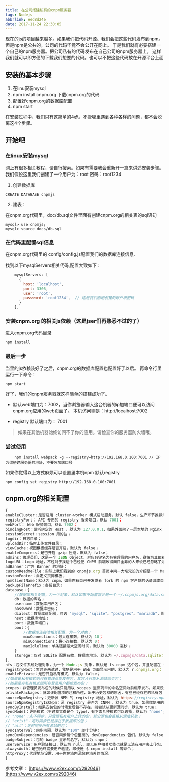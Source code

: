 ```yaml
---
title: 在公司搭建私有的cnpm服务器
tags: Nodejs
abbrlink: eed8d24e
date: 2017-11-24 22:30:05
---
```


现在的js的项目越来越多。如果我们把代码开源。我们会把这些代码发布到npm。
但是npm是公共的，公司的代码毕竟不会公开在网上。
于是我们就有必要搭建一个自己的npm服务器。把公司私有的代码发布在自己公司的npm服务器上。
这样我们就可以即方便的下载我们想要的代码。也可以不把这些代码放在开源平台上面

## 安装的基本步骤

1. 在linu安装mysql
2. npm install cnpm.org  下载cnpm.org的代码
3. 配置好cnpm.org的数据库配置
4. npm start

在安装过程中，我们只有这简单的4步。不管哪里遇到各种各样的问题，都不会脱离这4个步骤。


## 开始吧
### 在linux安装mysql
网上有很多相关教程，请自行搜索。如果有需要我会重新开一篇来讲述安装步骤。
我们假设这里我们创建了一个用户为：root 密码：root1234
1. 创建数据库
```
CREATE DATABASE cnpmjs
```
2. 建表： 

在cnpm.org代码里，doc/db.sql文件里面有创建cnpm.org的相关表的sql语句
```
mysql> use cnpmjs;
mysql> source docs/db.sql
```

### 在代码里配置sql信息

在cnpm.org代码里的 config/config.js配置我们的数据库连接信息.

找到以下mysqlServers相关代码,配置大致如下：

``` javascript
    mysqlServers: [
      {
        host: 'localhost',
        port: 3306,
        user: 'root',
        password: 'root1234',  // 这是我们刚刚创建的账户跟密码
      }
    ],
```

### 安装cnpm.org 的相关js依赖（这是jser们再熟悉不过的了）
 
 进入cnpm.org代码目录

 ```
 npm install
 ``` 
 

 ### 最后一步 
当里的js依赖装好了之后，cnpm.org的数据库配置也配置好了以后。
再命令行里 运行一下命令：

```
npm start
```

好了，我们的cnpm服务器就这样简单的搭建成功了。

* 默认web端口为：7002，当你浏览器输入这台机器的ip加端口便可以访问 cnpm.org应用的web页面了。
 本机访问则是：http://localhost:7002

* registry 默认端口为： 7001

> 如果在其他机器始终访问不了你的应用。请检查你的服务器防火墙哦。

### 尝试使用
```
    npm install webpack -g --registry=http://192.168.0.100:7001 // IP为你搭建服务器的地址，不要忘加端口号
```

如果你觉得以上方式麻烦可以设置里本机npm 默认registry
```
npm config set registry http://192.168.0.100:7001
```

## cnpm.org的相关配置

``` javascript
{
enableCluster：是否启用 cluster-worker 模式启动服务，默认 false，生产环节推荐为 true;
registryPort： API 专用的 registry 服务端口，默认 7001；
webPort： Web 服务端口，默认 7002；
bindingHost：监听绑定的 Host ，默认为 127.0.0.1，如果外面架了一层本地的 Nginx 反向代理或者 Apache 反向代理的话推荐不用改；
sessionSecret：session 用的盐；
logdir：日志目录；
uploadDir：临时上传文件目录；
viewCache：视图模板缓存是否开启，默认为 false；
enableCompress：是否开启 gzip 压缩，默认为 false；
admins：管理员们，这是一个 JSON Object，对应各键名为各管理员的用户名，键值为其邮箱，默认为 { fengmk2: 'fengmk2@gmail.com', admin: 'admin@cnpmjs.org', dead_horse: 'dead_horse@qq.com' }；
logoURL：Logo 地址，不过对于我这个已经把 CNPM 前端改得面目全非的人来说已经忽略了这个配置了；
adBanner：广告 Banner 的地址；
customReadmeFile：实际上我们看到的 cnpmjs.org 首页中间一大堆冗长的介绍是一个 Markdown 文件转化而成的，你可以设置该项来自行替换这个文件；
customFooter：自定义页脚模板；
npmClientName：默认为 cnpm，如果你有自己开发或者 fork 的 npm 客户端的话请改成自己的 CLI 命令，这个应该会在一些页面的说明处替换成你所写的；
backupFilePrefix：备份目录；
database：{
    //数据库相关配置，为一个对象，默认如果不配置将会是一个 ~/.cnpmjs.org/data.sqlite 的 SQLite ；
    db：数据的库名；
    username：数据库用户名；
    password：数据库密码；
    dialect：数据库适配器，可选 "mysql"、"sqlite"、"postgres"、"mariadb"，默认为 "sqlite"；
    hsot：数据库地址；
    port：数据库端口；
    pool：{
        //数据库连接池相关配置，为一个对象；
        maxConnections：最大连接数，默认为 10；
        minConnections：最小连接数，默认为 0；
        maxIdleTime：单条链接最大空闲时间，默认为 30000 毫秒；
    }
    storege：仅对 SQLite 配置有效，数据库地址，默认为 ~/.cnpmjs/data.sqlite；
},
nfs：包文件系统处理对象，为一个 Node.js 对象，默认是 fs-cnpm 这个包，并且配置在 ~/.cnpmjs/nfs 目录下，也就是说默认所有同步的包都会被放在这个目录下；开发者可以使用别的一些文件系统插件（如上传到又拍云等）,又或者自己去按接口开发一个逻辑层，这些都是后话了；
registryHost：暂时还未试过，我猜是用于 Web 页面显示用的，默认为 r.cnpmjs.org；
enablePrivate：是否开启私有模式，默认为 false；
//如果是私有模式则只有管理员能发布包，其它人只能从源站同步包；
//如果是非私有模式则所有登录用户都能发布包；
scopes：非管理员发布包的时候只能用以 scopes 里面列举的命名空间为前缀来发布，如果没设置则无法发布，也就是说这是一个必填项，默认为 [ '@cnpm', '@cnpmtest', '@cnpm-test' ]，据苏千大大解释是为了便于管理以及让公司的员工自觉按需发布；更多关于 NPM scope 的说明请参见 npm-scope；
privatePackages：就如该配置项的注释所述，出于历史包袱的原因，有些已经存在的私有包（可能之前是用 Git 的方式安装的）并没有以命名空间的形式来命名，而这种包本来是无法上传到 CNPM 的，这个配置项数组就是用来加这些例外白名单的，默认为一个空数组；
sourceNpmRegistry：更新源 NPM 的 registry 地址，默认为 https://registry.npm.taobao.org；
sourceNpmRegistryIsCNpm：源 registry 是否为 CNPM ，默认为 true，如果你使用的源是官方 NPM 源，请将其设为 false；
syncByInstall：如果安装包的时候发现包不存在，则尝试从更新源同步，默认为 true；
syncModel：更新模式（不过我觉得是个 typo），有下面几种模式可以选择，默认为 "none";
// "none"：永不同步，只管理私有用户上传的包，其它源包会直接从源站获取；
// "exist"：定时同步已经存在于数据库的包；
// "all"：定时同步所有源站的包；
syncInterval：同步间隔，默认为 "10m" 即十分钟；
syncDevDependencies：是否同步每个包里面的 devDependencies 包们，默认为 false；
badgeSubject：包的 badge 显示的名字，默认为 cnpm；
userService：用户验证接口，默认为 null，即无用户相关功能也就是无法有用户去上传包，该部分需要自己实现接口功能并配置，如与公司的 Gitlab 相对接，这也是后话了；
alwaysAuth：是否始终需要用户验证，即便是 $ cnpm install 等命令；
httpProxy：代理地址设置，用于你在墙内源站在墙外的情况。
}

```

参考文章：
[https://www.v2ex.com/t/292046](https://www.v2ex.com/t/292046)







